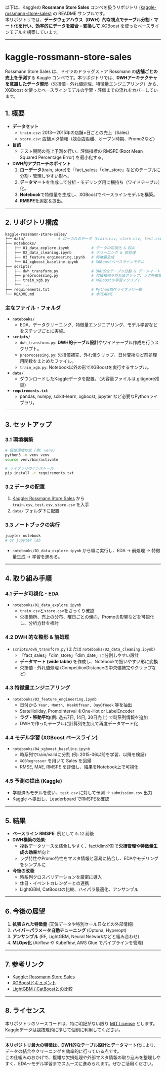 以下は、Kaggleの **Rossmann Store Sales** コンペを扱うリポジトリ [(kaggle-rossmann-store-sales)](https://github.com/kurosawa-kuro/kaggle-rossmann-store-sales) の README サンプルです。  
本リポジトリでは、**データウェアハウス（DWH）的な視点でテーブル分割・マート化を行い、効率的にデータを結合・変換して** XGBoost を使ったベースラインモデルを構築しています。  

---

# kaggle-rossmann-store-sales

Rossmann Store Sales は、ドイツのドラッグストア Rossmann の**店舗ごとの売上を予測**する Kaggle コンペです。本リポジトリでは、**DWHアーキテクチャを意識したデータ整形**（欠損値・外れ値処理、特徴量エンジニアリング）から、XGBoost を使ったベースラインモデルの学習・評価までの流れをカバーしています。

## 1. 概要

- **データセット**  
  - `train.csv`: 2013〜2015年の店舗×日ごとの売上（Sales）  
  - `store.csv`: 店舗メタ情報（競合店距離、オープン時期、Promo2など）  
- **目的**  
  - テスト期間の売上予測を行い、評価指標の RMSPE (Root Mean Squared Percentage Error) を最小化する。  
- **DWH的アプローチのポイント**  
  1. **ローデータ**(train, store)を「fact_sales」「dim_store」などのテーブルに分割・管理しやすい形へ。  
  2. **データマート**を作成して分析・モデリング用に横持ち（ワイドテーブル）化。  
  3. **Notebook**で特徴量を生成し、XGBoostでベースラインモデルを構築。  
  4. **RMSPE**を測定＆提出。

---

## 2. リポジトリ構成

```bash
kaggle-rossmann-store-sales/
├── data/               # ローカルのデータ（train.csv, store.csv, test.csv等）を配置
├── notebooks/
│   ├── 01_data_explore.ipynb          # データの可視化 & EDA
│   ├── 02_data_cleaning.ipynb         # クリーニング & 前処理
│   ├── 03_feature_engineering.ipynb   # 特徴量生成
│   └── 04_xgboost_baseline.ipynb      # XGBoostベースラインモデル
├── scripts/
│   ├── dwh_transform.py               # DWH的なテーブル分割 & データマート作成
│   ├── preprocessing.py               # 欠損補完や外れ値クリップ、ラグ特徴量など
│   ├── train_xgb.py                   # XGBoostの学習スクリプト
│   └── ...
├── requirements.txt                   # Python依存ライブラリ一覧
└── README.md                          # 本README
```

### 主なファイル・フォルダ

- **`notebooks/`**  
  - EDA、データクリーニング、特徴量エンジニアリング、モデル学習などをステップごとに実施。  
- **`scripts/`**  
  - `dwh_transform.py`: **DWH的テーブル設計**やワイドテーブル作成を行うスクリプト。  
  - `preprocessing.py`: 欠損値補完、外れ値クリップ、日付変換など前処理用関数をまとめたファイル。  
  - `train_xgb.py`: Notebook以外の形でXGBoostを実行するサンプル。
- **`data/`**  
  - ダウンロードしたKaggleデータを配置。（大容量ファイルは.gitignore推奨）
- **`requirements.txt`**  
  - pandas, numpy, scikit-learn, xgboost, jupyter など必要なPythonライブラリ。

---

## 3. セットアップ

### 3.1 環境構築

```bash
# 仮想環境作成 (例: venv)
python3 -m venv venv
source venv/bin/activate

# ライブラリのインストール
pip install -r requirements.txt
```

### 3.2 データの配置

1. [Kaggle: Rossmann Store Sales](https://www.kaggle.com/c/rossmann-store-sales/data) から  
   `train.csv`, `test.csv`, `store.csv` を入手  
2. `data/` フォルダ下に配置

### 3.3 ノートブックの実行

```bash
jupyter notebook
# or jupyter lab
```

- `notebooks/01_data_explore.ipynb` から順に実行し、EDA → 前処理 → 特徴量生成 → 学習を進める。

---

## 4. 取り組み手順

### 4.1 データ可視化・EDA

- `notebooks/01_data_explore.ipynb`
  - `train.csv`と`store.csv`をざっくり確認  
  - 欠損箇所、売上の分布、曜日ごとの傾向、Promoの影響などを可視化し、分析方針を検討

### 4.2 **DWH 的な整形** & 前処理

- `scripts/dwh_transform.py` (または `notebooks/02_data_cleaning.ipynb`)  
  - 「fact_sales」「dim_store」「dim_date」に分割しやすい設計  
  - **データマート (wide table)** を作成し、Notebookで扱いやすい形に変換  
  - 欠損値・外れ値処理 (CompetitionDistanceの中央値補完やクリップなど)

### 4.3 特徴量エンジニアリング

- `notebooks/03_feature_engineering.ipynb`
  - 日付から `Year, Month, WeekOfYear, DayOfWeek` 等を抽出  
  - StateHoliday, PromoInterval をOne-Hot or LabelEncoder  
  - **ラグ・移動平均**(例: 過去7日, 14日, 30日売上) で時系列情報を追加  
  - DWHで作ったテーブルに計算列を加えて再度データマート化

### 4.4 モデル学習 (XGBoost ベースライン)

- `notebooks/04_xgboost_baseline.ipynb`
  - 時系列でtrain/validに分割 (例: 2015-06以前を学習、以降を検証)  
  - `XGBRegressor` を用いて Sales を回帰  
  - RMSE, MAE, RMSPE を評価し、結果をNotebook上で可視化

### 4.5 予測の提出 (Kaggle)

- 学習済みモデルを使い、`test.csv` に対して予測 → `submission.csv` 出力  
- Kaggle へ提出し、Leaderboard でRMSPEを確認

---

## 5. 結果

- **ベースライン RMSPE**: 例として `0.12` 前後  
- **DWH構築の効果**:
  - 複数データソースを結合しやすく、fact/dim分割で**欠損管理や特徴量生成の効率**が向上  
  - ラグ特性やPromo特性をマスタ情報と容易に結合し、EDAやモデリングをシンプルに
- **今後の改善**:
  - 時系列クロスバリデーションを厳密に導入  
  - 休日・イベントカレンダーとの連携  
  - LightGBM, CatBoostの比較、ハイパラ最適化、アンサンブル

---

## 6. 今後の展望

1. **拡張された特徴量** (天気データや特別セール日などの外部情報)  
2. **ハイパーパラメータ自動チューニング** (Optuna, Hyperopt)  
3. **アンサンブル** (RF, LightGBM, Neural Networkなどと組み合わせ)  
4. **MLOps化** (Airflow や Kubeflow, AWS Glue でパイプラインを管理)

---

## 7. 参考リンク

- [Kaggle: Rossmann Store Sales](https://www.kaggle.com/c/rossmann-store-sales)  
- [XGBoostドキュメント](https://xgboost.readthedocs.io/en/stable/)  
- [LightGBM / CatBoostとの比較](https://lightgbm.readthedocs.io/)

---

## 8. ライセンス

本リポジトリのソースコードは、特に明記がない限り [MIT License](LICENSE) とします。  
Kaggleデータは競技規約に準じて個別に利用してください。

---

**本リポジトリ最大の特徴は、DWH的なテーブル設計とデータマート化**により、データの結合やクリーニングを効率的に行っている点です。  
この仕組みのおかげで、複雑な欠損処理や外部マスタ情報の取り込みを整理しやすく、EDA〜モデル学習までスムーズに進められます。ぜひご活用ください。
